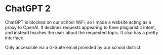 # ChatGPT 2

ChatGPT is blocked on our school WiFi, so I made a website acting as a proxy to OpenAI. It declines requests appearing to have plagiaristic intent, and instead teaches the user about the requested topic. It also has a pretty interface.

Only accessible via a G-Suite email provided by our school district.
